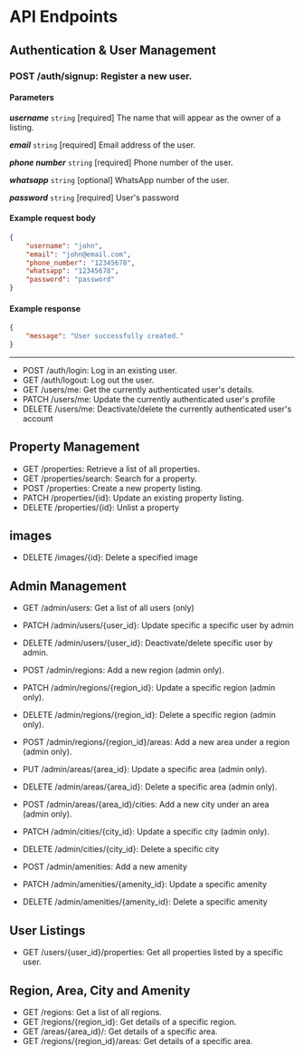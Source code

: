 # API Endpoints

## Authentication & User Management

### POST /auth/signup: Register a new user.
#### Parameters
***username*** `string`
[required] The name that will appear as the owner of a listing.

***email*** `string`
[required] Email address of the user.

***phone number*** `string`
[required] Phone number of the user.

***whatsapp*** `string`
[optional] WhatsApp number of the user.

***password*** `string`
[required] User's password

#### Example request body
```json
{
    "username": "john",
    "email": "john@email.com",
    "phone_number": "12345678",
    "whatsapp": "12345678",
    "password": "password"
}
```


#### Example response
```json
{
    "message": "User successfully created."
}
```

____



* POST /auth/login: Log in an existing user.
* GET /auth/logout: Log out the user.
* GET /users/me: Get the currently authenticated user's details.
* PATCH /users/me: Update the currently authenticated user's profile
* DELETE /users/me: Deactivate/delete the currently authenticated user's account


## Property Management
* GET /properties: Retrieve a list of all properties.
* GET /properties/search: Search for a property.
* POST /properties: Create a new property listing.
* PATCH /properties/{id}: Update an existing property listing.
* DELETE /properties/{id}: Unlist a property

## images
* DELETE /images/{id}: Delete a specified image

## Admin Management
* GET /admin/users: Get a list of all users (only)
* PATCH /admin/users/{user_id}: Update specific a specific user by admin
* DELETE /admin/users/{user_id}: Deactivate/delete specific user by admin.
* POST /admin/regions: Add a new region (admin only).
* PATCH /admin/regions/{region_id}: Update a specific region (admin only). 
* DELETE /admin/regions/{region_id}: Delete a specific region (admin only).
* POST /admin/regions/{region_id}/areas: Add a new area under a region (admin only).

* PUT /admin/areas/{area_id}: Update a specific area (admin only).
* DELETE /admin/areas/{area_id}: Delete a specific area (admin only).
* POST /admin/areas/{area_id}/cities: Add a new city under an area (admin only).
* PATCH /admin/cities/{city_id}: Update a specific city (admin only).
* DELETE /admin/cities/{city_id}: Delete a specific city
* POST /admin/amenities: Add a new amenity
* PATCH /admin/amenities/{amenity_id}: Update a specific amenity
* DELETE /admin/amenities/{amenity_id}: Delete a specific amenity


## User Listings
* GET /users/{user_id}/properties: Get all properties listed by a specific user.


## Region, Area, City and Amenity
* GET /regions: Get a list of all regions.
* GET /regions/{region_id}: Get details of a specific region.
* GET /areas/{area_id}/: Get details of a specific area.
* GET /regions/{region_id}/areas: Get details of a specific area.

